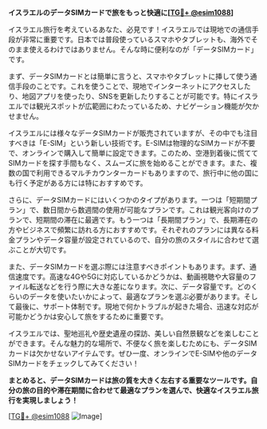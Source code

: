 **イスラエルのデータSIMカードで旅をもっと快適に[[TG💪+ @esim1088](https://t.me/s/esim1088)]**

イスラエル旅行を考えているあなた、必見です！イスラエルでは現地での通信手段が非常に重要です。日本では普段使っているスマホやタブレットも、海外でそのまま使えるわけではありません。そんな時に便利なのが「データSIMカード」です。

まず、データSIMカードとは簡単に言うと、スマホやタブレットに挿して使う通信手段のことです。これを使うことで、現地でインターネットにアクセスしたり、地図アプリを使ったり、SNSを更新したりすることが可能です。特にイスラエルでは観光スポットが広範囲にわたっているため、ナビゲーション機能が欠かせません。

イスラエルには様々なデータSIMカードが販売されていますが、その中でも注目すべきは「E-SIM」という新しい技術です。E-SIMは物理的なSIMカードが不要で、オンラインで購入して簡単に設定できます。このため、空港到着後に慌ててSIMカードを探す手間もなく、スムーズに旅を始めることができます。また、複数の国で利用できるマルチカウンターカードもありますので、旅行中に他の国にも行く予定がある方には特におすすめです。

さらに、データSIMカードにはいくつかのタイプがあります。一つは「短期間プラン」で、数日間から数週間の使用が可能なプランです。これは観光客向けのプランで、短期間の滞在に最適です。もう一つは「長期間プラン」で、長期滞在の方やビジネスで頻繁に訪れる方におすすめです。それぞれのプランには異なる料金プランやデータ容量が設定されているので、自分の旅のスタイルに合わせて選ぶことが大切です。

また、データSIMカードを選ぶ際には注意すべきポイントもあります。まず、通信速度です。高速な4Gや5Gに対応しているかどうかは、動画視聴や大容量のファイル転送などを行う際に大きな差になります。次に、データ容量です。どのくらいのデータを使いたいかによって、最適なプランを選ぶ必要があります。そして最後に、サポート体制です。現地で何かトラブルが起きた場合、迅速な対応が可能かどうかは安心して旅をするために重要です。

イスラエルでは、聖地巡礼や歴史遺産の探訪、美しい自然景観などを楽しむことができます。そんな魅力的な場所で、不便なく旅を楽しむためにも、データSIMカードは欠かせないアイテムです。ぜひ一度、オンラインでE-SIMや他のデータSIMカードをチェックしてみてください！

**まとめると、データSIMカードは旅の質を大きく左右する重要なツールです。自分の旅の目的や滞在期間に合わせて最適なプランを選んで、快適なイスラエル旅行を実現しましょう！**

[[TG💪+ @esim1088](https://t.me/s/esim1088) ![Image](https://i.postimg.cc/Y0z9fWf4/image.png)]